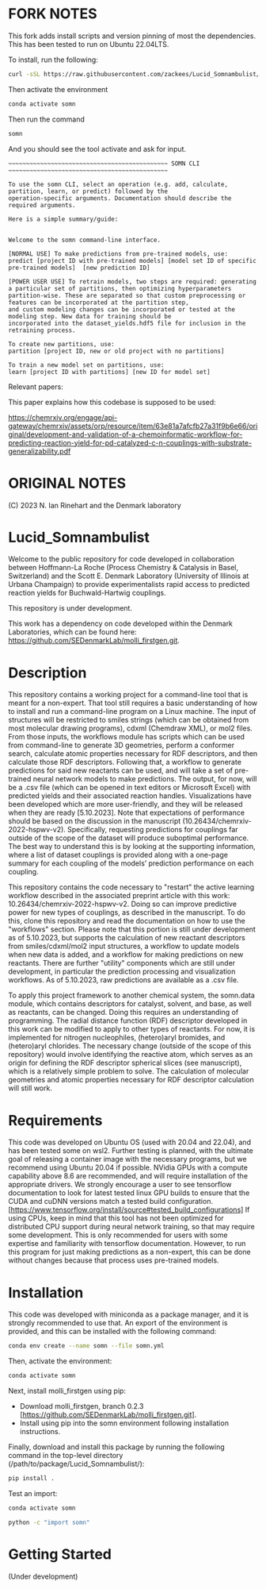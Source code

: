 
# FORK NOTES

This fork adds install scripts and version pinning of most the dependencies. This has been tested to run on Ubuntu 22.04LTS.

To install, run the following:

```bash
curl -sSL https://raw.githubusercontent.com/zackees/Lucid_Somnambulist/main/install.sh | bash
```

Then activate the environment
```bash
conda activate somn
```

Then run the command
```bash
somn
```

And you should see the tool activate and ask for input.

```
~~~~~~~~~~~~~~~~~~~~~~~~~~~~~~~~~~~~~~~~~~~~~ SOMN CLI ~~~~~~~~~~~~~~~~~~~~~~~~~~~~~~~~~~~~~~~~~~~~~

To use the somn CLI, select an operation (e.g. add, calculate, partition, learn, or predict) followed by the
operation-specific arguments. Documentation should describe the required arguments.

Here is a simple summary/guide:


Welcome to the somn command-line interface. 

[NORMAL USE] To make predictions from pre-trained models, use:
predict [project ID with pre-trained models] [model set ID of specific pre-trained models]  [new prediction ID]

[POWER USER USE] To retrain models, two steps are required: generating a particular set of partitions, then optimizing hyperparameters
partition-wise. These are separated so that custom preprocessing or features can be incorporated at the partition step,
and custom modeling changes can be incorporated or tested at the modeling step. New data for training should be 
incorporated into the dataset_yields.hdf5 file for inclusion in the retraining process.

To create new partitions, use:
partition [project ID, new or old project with no partitions] 

To train a new model set on partitions, use:
learn [project ID with partitions] [new ID for model set]
```

Relevant papers:

This paper explains how this codebase is supposed to be used:

https://chemrxiv.org/engage/api-gateway/chemrxiv/assets/orp/resource/item/63e81a7afcfb27a31f9b6e66/original/development-and-validation-of-a-chemoinformatic-workflow-for-predicting-reaction-yield-for-pd-catalyzed-c-n-couplings-with-substrate-generalizability.pdf


# ORIGINAL NOTES


(C) 2023 N. Ian Rinehart and the Denmark laboratory

# Lucid_Somnambulist
Welcome to the public repository for code developed in collaboration between Hoffmann-La Roche (Process Chemistry & Catalysis in Basel, Switzerland) and the Scott E. Denmark Laboratory (University of Illinois at Urbana Champaign) to provide experimentalists rapid access to predicted reaction yields for Buchwald-Hartwig couplings. 

This repository is under development.

This work has a dependency on code developed within the Denmark Laboratories, which can be found here: https://github.com/SEDenmarkLab/molli_firstgen.git. 

# Description
 This repository contains a working project for a command-line tool that is meant for a non-expert. That tool still requires a basic understanding of how to install and run a command-line program on a Linux machine. The input of structures will be restricted to smiles strings (which can be obtained from most molecular drawing programs), cdxml (Chemdraw XML), or mol2 files. From those inputs, the workflows module has scripts which can be used from command-line to generate 3D geometries, perform a conformer search, calculate atomic properties necessary for RDF descriptors, and then calculate those RDF descriptors. Following that, a workflow to generate predictions for said new reactants can be used, and will take a set of pre-trained neural network models to make predictions. 
 The output, for now, will be a .csv file (which can be opened in text editors or Microsoft Excel) with predicted yields and their associated reaction handles. Visualizations have been developed which are more user-friendly, and they will be released when they are ready [5.10.2023]. Note that expectations of performance should be based on the discussion in the manuscript (10.26434/chemrxiv-2022-hspwv-v2). Specifically, requesting predictions for couplings far outside of the scope of the dataset will produce suboptimal performance. The best way to understand this is by looking at the supporting information, where a list of dataset couplings is provided along with a one-page summary for each coupling of the models’ prediction performance on each coupling.
 
 This repository contains the code necessary to "restart" the active learning workflow described in the associated preprint article with this work: 10.26434/chemrxiv-2022-hspwv-v2. Doing so can improve predictive power for new types of couplings, as described in the manuscript. To do this, clone this repository and read the documentation on how to use the "workflows" section. Please note that this portion is still under development as of 5.10.2023, but supports the calculation of new reactant descriptors from smiles/cdxml/mol2 input structures, a workflow to update models when new data is added, and a workflow for making predictions on new reactants. There are further "utility" components which are still under development, in particular the prediction processing and visualization workflows. As of 5.10.2023, raw predictions are available as a .csv file. 
 
  To apply this project framework to another chemical system, the somn.data module, which contains descriptors for catalyst, solvent, and base, as well as reactants, can be changed. Doing this requires an understanding of programming. The radial distance function (RDF) descriptor developed in this work can be modified to apply to other types of reactants. For now, it is implemented for nitrogen nucleophiles, (hetero)aryl bromides, and (hetero)aryl chlorides. The necessary change (outside of the scope of this repository) would involve identifying the reactive atom, which serves as an origin for defining the RDF descriptor spherical slices (see manuscript), which is a relatively simple problem to solve. The calculation of molecular geometries and atomic properties necessary for RDF descriptor calculation will still work. 
  
# Requirements
  This code was developed on Ubuntu OS (used with 20.04 and 22.04), and has been tested some on wsl2. Further testing is planned, with the ultimate goal of releasing a container image with the necessary programs, but we recommend using Ubuntu 20.04 if possible. 
  NVidia GPUs with a compute capability above 8.6 are recommended, and will require installation of the appropriate drivers. We strongly encourage a user to see tensorflow documentation to look for latest tested linux GPU builds to ensure that the CUDA and cuDNN versions match a tested build configuration. [https://www.tensorflow.org/install/source#tested_build_configurations]
  If using CPUs, keep in mind that this tool has not been optimized for distributed CPU support during neural network training, so that may require some development. This is only recommended for users with some expertise and familiarity with tensorflow documentation. However, to run this program for just making predictions as a non-expert, this can be done without changes because that process uses pre-trained models. 
  
# Installation

This code was developed with miniconda as a package manager, and it is strongly recommended to use that. An export of the environment is provided, and this can be installed with the following command:
  
 ```bash
 conda env create --name somn --file somn.yml
 ```

Then, activate the environment:

```bash
conda activate somn
```

 Next, install molli_firstgen using pip:

- Download molli_firstgen, branch 0.2.3 [https://github.com/SEDenmarkLab/molli_firstgen.git].
- Install using pip into the somn environment following installation instructions.

Finally, download and install this package by running the following command in the top-level directory (/path/to/package/Lucid_Somnambulist/):
 
 ```bash
 pip install .
 ```
 
 Test an import:
 
  ```bash
 conda activate somn
 
 python -c "import somn"
 ```
  
 # Getting Started
 (Under development)
  
